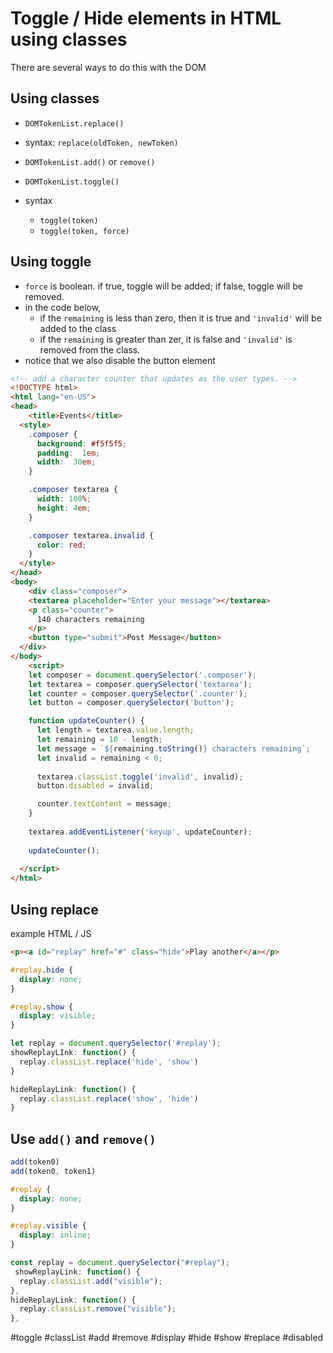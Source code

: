 # Toggle / Hide elements in HTML using classes

There are several ways to do this with the DOM
## Using classes
-  `DOMTokenList.replace()`
  - syntax: `replace(oldToken, newToken)`

- `DOMTokenList.add()` or `remove()`
-  `DOMTokenList.toggle()`
  - syntax
    - `toggle(token)`
    - `toggle(token, force)`



## Using toggle
 - `force` is boolean.  if true, toggle will be added; if false, toggle will be removed.
 - in the code below,
   - if the `remaining` is less than zero, then it is true and `'invalid'` will be added to the class
   - if the `remaining` is greater than zer, it is false and `'invalid'` is removed from the class.
 -  notice that we also disable the button element
```html
<!-- add a character counter that updates as the user types. -->
<!DOCTYPE html>
<html lang="en-US">
<head>
	<title>Events</title>
  <style>
    .composer {
      background: #f5f5f5;
      padding:  1em;
      width:  30em;
    }

    .composer textarea {
      width: 100%;
      height: 4em;
    }

    .composer textarea.invalid {
      color: red;
    }
  </style>
</head>
<body>
	<div class="composer">
    <textarea placeholder="Enter your message"></textarea>
    <p class="counter">
      140 characters remaining
    </p>
    <button type="submit">Post Message</button>
  </div>
</body>
	<script>
    let composer = document.querySelector('.composer');
    let textarea = composer.querySelector('textarea');
    let counter = composer.querySelector('.counter');
    let button = composer.querySelector('button');

    function updateCounter() {
      let length = textarea.value.length;
      let remaining = 10 - length;
      let message = `${remaining.toString()} characters remaining`;
      let invalid = remaining < 0;
      
      textarea.classList.toggle('invalid', invalid);
      button.disabled = invalid;

      counter.textContent = message;    
    }
    
    textarea.addEventListener('keyup', updateCounter);
    
    updateCounter();
       
  </script>
</html>
```

## Using replace

example HTML / JS

```html
<p><a id="replay" href="#" class="hide">Play another</a></p>
```
```css
#replay.hide {
  display: none;
}

#replay.show {
  display: visible;
}
```
```javascript
let replay = document.querySelector('#replay');
showReplayLInk: function() {
  replay.classList.replace('hide', 'show')
}

hideReplayLink: function() {
  replay.classList.replace('show', 'hide')
}
```
## Use `add()`  and `remove()`

```javascript
add(token0)
add(token0, token1)
```
```css
#replay {
  display: none;
}

#replay.visible {
  display: inline;
}
```
```javascript
const replay = document.querySelector("#replay");
 showReplayLink: function() {
  replay.classList.add("visible");
},
hideReplayLink: function() {
  replay.classList.remove("visible");
},
```

#toggle  #classList  #add  #remove #display  #hide  #show  #replace #disabled

